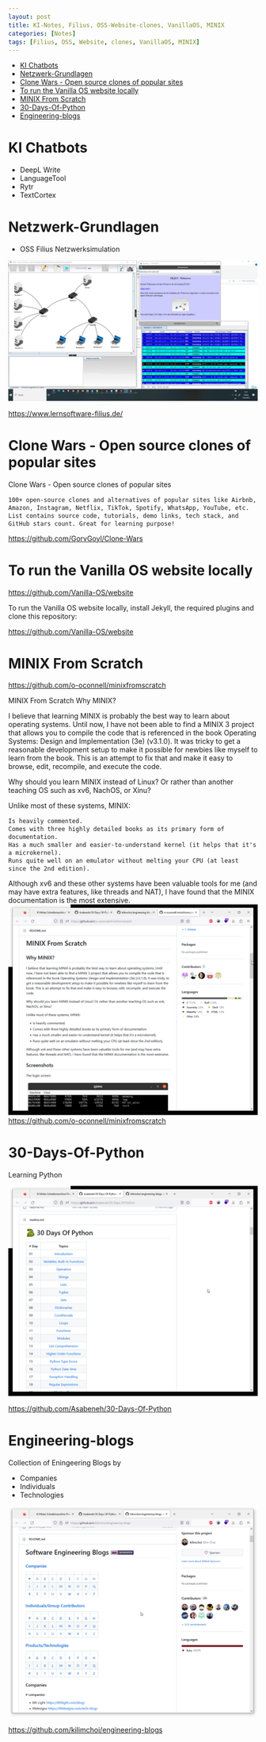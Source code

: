 ```yaml
---
layout: post
title: KI-Notes, Filius, OSS-Website-clones, VanillaOS, MINIX
categories: [Notes]
tags: [Filius, OSS, Website, clones, VanillaOS, MINIX]
--- 
```


- [KI Chatbots](#ki-chatbots)
- [Netzwerk-Grundlagen](#netzwerk-grundlagen)
- [Clone Wars - Open source clones of popular sites](#clone-wars---open-source-clones-of-popular-sites)
- [To run the Vanilla OS website locally](#to-run-the-vanilla-os-website-locally)
- [MINIX From Scratch](#minix-from-scratch)
- [30-Days-Of-Python](#30-days-of-python)
- [Engineering-blogs](#engineering-blogs)


# KI Chatbots

- DeepL Write
- LanguageTool 
- Rytr
- TextCortex

# Netzwerk-Grundlagen 

- OSS Filius Netzwerksimulation 

![](../pic/20230310135123.png)

<https://www.lernsoftware-filius.de/>

# Clone Wars - Open source clones of popular sites

Clone Wars - Open source clones of popular sites

    100+ open-source clones and alternatives of popular sites like Airbnb, Amazon, Instagram, Netflix, TikTok, Spotify, WhatsApp, YouTube, etc. List contains source code, tutorials, demo links, tech stack, and GitHub stars count. Great for learning purpose!


<https://github.com/GorvGoyl/Clone-Wars>


# To run the Vanilla OS website locally

<https://github.com/Vanilla-OS/website>

To run the Vanilla OS website locally, install Jekyll, the required plugins and clone this repository:

<https://github.com/Vanilla-OS/website>

# MINIX From Scratch 

<https://github.com/o-oconnell/minixfromscratch>

MINIX From Scratch
Why MINIX?

I believe that learning MINIX is probably the best way to learn about operating systems. Until now, I have not been able to find a MINIX 3 project that allows you to compile the code that is referenced in the book Operating Systems: Design and Implementation (3e) (v3.1.0). It was tricky to get a reasonable development setup to make it possible for newbies like myself to learn from the book. This is an attempt to fix that and make it easy to browse, edit, recompile, and execute the code.

Why should you learn MINIX instead of Linux? Or rather than another teaching OS such as xv6, NachOS, or Xinu?

Unlike most of these systems, MINIX:

    Is heavily commented.
    Comes with three highly detailed books as its primary form of documentation.
    Has a much smaller and easier-to-understand kernel (it helps that it's a microkernel).
    Runs quite well on an emulator without melting your CPU (at least since the 2nd edition).

Although xv6 and these other systems have been valuable tools for me (and may have extra features, like threads and NAT), I have found that the MINIX documentation is the most extensive.
![](../pics/20230705140602_minix.png)
<https://github.com/o-oconnell/minixfromscratch>


# 30-Days-Of-Python

Learning Python 

![](../pics/20230705140526.png)

<https://github.com/Asabeneh/30-Days-Of-Python>


# Engineering-blogs

Collection of Eningeering Blogs by
- Companies
- Individuals
- Technologies

![](../pics/20230705140447_techbolgs.png)

<https://github.com/kilimchoi/engineering-blogs>


